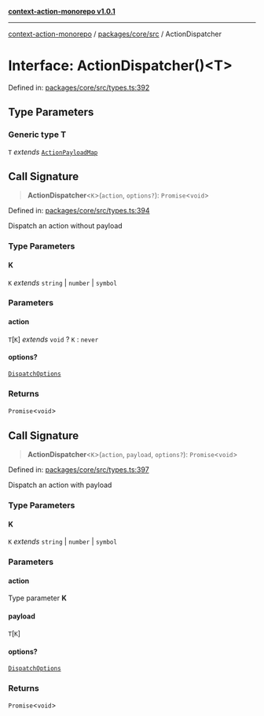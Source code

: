 [**context-action-monorepo v1.0.1**](../../../../README.md)

***

[context-action-monorepo](../../../../README.md) / [packages/core/src](../README.md) / ActionDispatcher

# Interface: ActionDispatcher()\<T\>

Defined in: [packages/core/src/types.ts:392](https://github.com/mineclover/context-action/blob/08bf17d6ec1c09cfe0ffb9710189395df90c9772/packages/core/src/types.ts#L392)

## Type Parameters

### Generic type T

`T` *extends* [`ActionPayloadMap`](ActionPayloadMap.md)

## Call Signature

> **ActionDispatcher**&lt;`K`&gt;(`action`, `options?`): `Promise`&lt;`void`&gt;

Defined in: [packages/core/src/types.ts:394](https://github.com/mineclover/context-action/blob/08bf17d6ec1c09cfe0ffb9710189395df90c9772/packages/core/src/types.ts#L394)

Dispatch an action without payload

### Type Parameters

#### K

`K` *extends* `string` \| `number` \| `symbol`

### Parameters

#### action

`T`\[`K`\] *extends* `void` ? `K` : `never`

#### options?

[`DispatchOptions`](DispatchOptions.md)

### Returns

`Promise`&lt;`void`&gt;

## Call Signature

> **ActionDispatcher**&lt;`K`&gt;(`action`, `payload`, `options?`): `Promise`&lt;`void`&gt;

Defined in: [packages/core/src/types.ts:397](https://github.com/mineclover/context-action/blob/08bf17d6ec1c09cfe0ffb9710189395df90c9772/packages/core/src/types.ts#L397)

Dispatch an action with payload

### Type Parameters

#### K

`K` *extends* `string` \| `number` \| `symbol`

### Parameters

#### action

Type parameter **K**

#### payload

`T`\[`K`\]

#### options?

[`DispatchOptions`](DispatchOptions.md)

### Returns

`Promise`&lt;`void`&gt;
